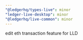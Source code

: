 ```yaml
---
"@ledgerhq/types-live": minor
"ledger-live-desktop": minor
"@ledgerhq/live-common": minor
---
```


edit eth transaction feature for LLD
